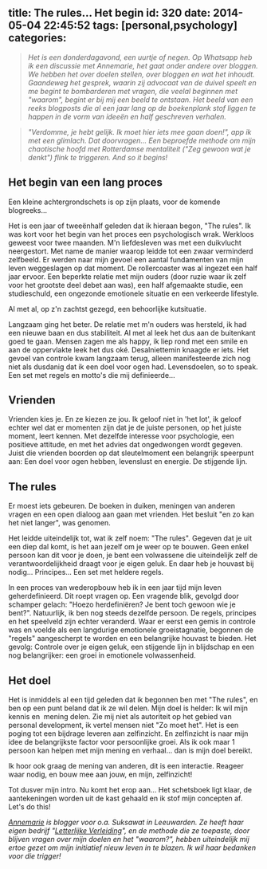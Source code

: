 title: The rules... Het begin
id: 320
date: 2014-05-04 22:45:52
tags: [personal,psychology]
categories:
---
> _Het is een donderdagavond, een uurtje of negen. Op Whatsapp heb ik een discussie met Annemarie, het gaat onder andere over bloggen. We hebben het over doelen stellen, over bloggen en wat het inhoudt. Gaandeweg het gesprek, waarin zij advocaat van de duivel speelt en me begint te bombarderen met vragen, die veelal beginnen met "waarom", begint er bij mij een beeld te ontstaan. Het beeld van een reeks blogposts die al een jaar lang op de boekenplank stof liggen te happen in de vorm van ideeën en half geschreven verhalen._

> _"Verdomme, je hebt gelijk. Ik moet hier iets mee gaan doen!", app ik met een glimlach. Dat doorvragen... Een beproefde methode om mijn chaotische hoofd met Rotterdamse mentaliteit ("Zeg gewoon wat je denkt") flink te triggeren. And so it begins!_

<!--more-->

## Het begin van een lang proces

Een kleine achtergrondschets is op zijn plaats, voor de komende blogreeks...

Het is een jaar of tweeënhalf geleden dat ik hieraan begon, "The rules". Ik was kort voor het begin van het proces een psychologisch wrak. Werkloos geweest voor twee maanden. M'n liefdesleven was met een duikvlucht neergestort. Met name de manier waarop leidde tot een zwaar verminderd zelfbeeld. Er werden naar mijn gevoel een aantal fundamenten van mijn leven weggeslagen op dat moment. De rollercoaster was al ingezet een half jaar ervoor. Een beperkte relatie met mijn ouders (door ruzie waar ik zelf voor het grootste deel debet aan was), een half afgemaakte studie, een studieschuld, een ongezonde emotionele situatie en een verkeerde lifestyle.

Al met al, op z'n zachtst gezegd, een behoorlijke kutsituatie.

Langzaam ging het beter. De relatie met m'n ouders was hersteld, ik had een nieuwe baan en dus stabiliteit. Al met al leek het dus aan de buitenkant goed te gaan. Mensen zagen me als happy, ik liep rond met een smile en aan de oppervlakte leek het dus oké. Desalniettemin knaagde er iets. Het gevoel van controle kwam langzaam terug, alleen manifesteerde zich nog niet als dusdanig dat ik een doel voor ogen had. Levensdoelen, so to speak. Een set met regels en motto's die mij definieerde...

## Vrienden

Vrienden kies je. En ze kiezen ze jou. Ik geloof niet in 'het lot', ik geloof echter wel dat er momenten zijn dat je de juiste personen, op het juiste moment, leert kennen. Met dezelfde interesse voor psychologie, een positieve attitude, en met het advies dat ongedwongen wordt gegeven. Juist die vrienden boorden op dat sleutelmoment een belangrijk speerpunt aan: Een doel voor ogen hebben, levenslust en energie. De stijgende lijn.

## The rules

Er moest iets gebeuren. De boeken in duiken, meningen van anderen vragen en een open dialoog aan gaan met vrienden. Het besluit "en zo kan het niet langer", was genomen.

Het leidde uiteindelijk tot, wat ik zelf noem: "The rules". Gegeven dat je uit een diep dal komt, is het aan jezelf om je weer op te bouwen. Geen enkel persoon kan dit voor je doen, je bent een volwassene die uiteindelijk zelf de verantwoordelijkheid draagt voor je eigen geluk. En daar heb je houvast bij nodig... Principes... Een set met heldere regels.

In een proces van wederopbouw heb ik in een jaar tijd mijn leven geherdefinieerd. Dit roept vragen op. Een vragende blik, gevolgd door schamper gelach: "Hoezo herdefiniëren? Je bent toch gewoon wie je bent?". Natuurlijk, ik ben nog steeds dezelfde persoon. De regels, principes en het speelveld zijn echter veranderd. Waar er eerst een gemis in controle was en voelde als een langdurige emotionele groeistagnatie, begonnen de "regels" aangescherpt te worden en een belangrijke houvast te bieden. Het gevolg: Controle over je eigen geluk, een stijgende lijn in blijdschap en een nog belangrijker: een groei in emotionele volwassenheid.

## Het doel

Het is inmiddels al een tijd geleden dat ik begonnen ben met "The rules", en ben op een punt beland dat ik ze wil delen. Mijn doel is helder: Ik wil mijn kennis en  mening delen. Zie mij niet als autoriteit op het gebied van personal development, ik vertel mensen niet "Zo moet het". Het is een poging tot een bijdrage leveren aan zelfinzicht. En zelfinzicht is naar mijn idee de belangrijkste factor voor persoonlijke groei. Als ik ook maar 1 persoon kan helpen met mijn mening en verhaal... dan is mijn doel bereikt.

Ik hoor ook graag de mening van anderen, dit is een interactie. Reageer waar nodig, en bouw mee aan jouw, en mijn, zelfinzicht!

Tot dusver mijn intro. Nu komt het erop aan... Het schetsboek ligt klaar, de aantekeningen worden uit de kast gehaald en ik stof mijn concepten af. Let's do this!

_[Annemarie](https://twitter.com/AnnemarieLindeb "Annemarie Lindeboom on Twitter") is blogger voor o.a. Suksawat in Leeuwarden. Ze heeft haar eigen bedrijf "[Letterlijke Verleiding](http://letterlijkeverleiding.wordpress.com/ "Letterlijke verleiding")", en de methode die ze toepaste, door blijven vragen over mijn doelen en het "waarom?", hebben uiteindelijk mij ertoe gezet om mijn initiatief nieuw leven in te blazen. Ik wil haar bedanken voor die trigger!_